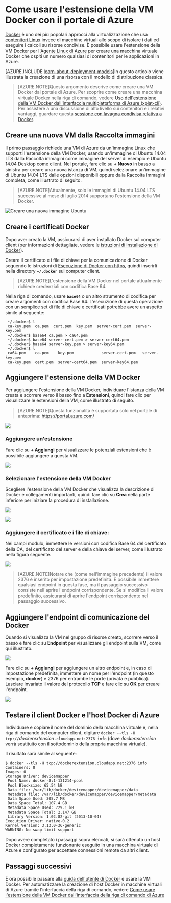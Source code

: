 <properties
	pageTitle="Uso dell'estensione della VM Docker per Linux in Azure"
	description="Descrive Docker e le estensioni di Macchine virtuali di Azure e mostra come creare a livello di codice le macchine virtuali in Azure che siano host Docker dalla riga di comando usando l'interfaccia della riga di comando di Azure."
	services="virtual-machines"
	documentationCenter=""
	authors="squillace"
	manager="timlt"
	editor="tysonn"/>

<tags
	ms.service="virtual-machines"
	ms.devlang="multiple"
	ms.topic="article"
	ms.tgt_pltfrm="vm-linux"
	ms.workload="infrastructure-services"
	ms.date="09/22/2015"
	ms.author="rasquill"/>


# Come usare l'estensione della VM Docker con il portale di Azure

[Docker](https://www.docker.com/) è uno dei più popolari approcci alla virtualizzazione che usa [contenitori Linux](http://en.wikipedia.org/wiki/LXC) invece di macchine virtuali allo scopo di isolare i dati ed eseguire i calcoli su risorse condivise. È possibile usare l'estensione della VM Docker per l'[Agente Linux di Azure] per creare una macchina virtuale Docker che ospiti un numero qualsiasi di contenitori per le applicazioni in Azure.

[AZURE.INCLUDE [learn-about-deployment-models](../../includes/learn-about-deployment-models-include.md)]In questo articolo viene illustrata la creazione di una risorsa con il modello di distribuzione classica.

> [AZURE.NOTE]Questo argomento descrive come creare una VM Docker dal portale di Azure. Per scoprire come creare una macchina virtuale Docker nella riga di comando, vedere [Uso dell'estensione della VM Docker dall'interfaccia multipiattaforma di Azure (xplat-cli)]. Per assistere a una discussione di alto livello sui contenitori e i relativi vantaggi, guardare questa [sessione con lavagna condivisa relativa a Docker](http://channel9.msdn.com/Blogs/Regular-IT-Guy/Docker-High-Level-Whiteboard).

## Creare una nuova VM dalla Raccolta immagini
Il primo passaggio richiede una VM di Azure da un'immagine Linux che supporti l'estensione della VM Docker, usando un'immagine di Ubuntu 14.04 LTS dalla Raccolta immagini come immagine del server di esempio e Ubuntu 14.04 Desktop come client. Nel portale, fare clic su **+ Nuovo** in basso a sinistra per creare una nuova istanza di VM, quindi selezionare un'immagine di Ubuntu 14.04 LTS dalle opzioni disponibili oppure dalla Raccolta immagini completa, come illustrato di seguito.

> [AZURE.NOTE]Attualmente, solo le immagini di Ubuntu 14.04 LTS successive al mese di luglio 2014 supportano l'estensione della VM Docker.

![Creare una nuova immagine Ubuntu](./media/virtual-machines-docker-with-portal/ChooseUbuntu.png)

## Creare i certificati Docker

Dopo aver creato la VM, assicurarsi di aver installato Docker sul computer client (per informazioni dettagliate, vedere le [istruzioni di installazione di Docker](https://docs.docker.com/installation/#installation)).

Creare il certificato e i file di chiave per la comunicazione di Docker seguendo le istruzioni di [Esecuzione di Docker con https], quindi inserirli nella directory **`~/.docker`** sul computer client.

> [AZURE.NOTE]L'estensione della VM Docker nel portale attualmente richiede credenziali con codifica Base 64.

Nella riga di comando, usare **`base64`** o un altro strumento di codifica per creare argomenti con codifica Base 64. L'esecuzione di questa operazione con un semplice set di file di chiave e certificati potrebbe avere un aspetto simile al seguente:

```
 ~/.docker$ l
 ca-key.pem  ca.pem  cert.pem  key.pem  server-cert.pem  server-key.pem
 ~/.docker$ base64 ca.pem > ca64.pem
 ~/.docker$ base64 server-cert.pem > server-cert64.pem
 ~/.docker$ base64 server-key.pem > server-key64.pem
 ~/.docker$ l
 ca64.pem    ca.pem    key.pem            server-cert.pem   server-key.pem
 ca-key.pem  cert.pem  server-cert64.pem  server-key64.pem
```

## Aggiungere l'estensione della VM Docker
Per aggiungere l'estensione della VM Docker, individuare l'istanza della VM creata e scorrere verso il basso fino a **Estensioni**, quindi fare clic per visualizzare le estensioni della VM, come illustrato di seguito.
> [AZURE.NOTE]Questa funzionalità è supportata solo nel portale di anteprima: https://portal.azure.com/

![](./media/virtual-machines-docker-with-portal/ClickExtensions.png)
### Aggiungere un'estensione
Fare clic su **+ Aggiungi** per visualizzare le potenziali estensioni che è possibile aggiungere a questa VM.

![](./media/virtual-machines-docker-with-portal/ClickAdd.png)
### Selezionare l'estensione della VM Docker
Scegliere l'estensione della VM Docker che visualizza la descrizione di Docker e collegamenti importanti, quindi fare clic su **Crea** nella parte inferiore per iniziare la procedura di installazione.

![](./media/virtual-machines-docker-with-portal/ChooseDockerExtension.png)

![](./media/virtual-machines-docker-with-portal/CreateButtonFocus.png)
### Aggiungere il certificato e i file di chiave:

Nei campi modulo, immettere le versioni con codifica Base 64 del certificato della CA, del certificato del server e della chiave del server, come illustrato nella figura seguente.

![](./media/virtual-machines-docker-with-portal/AddExtensionFormFilled.png)

> [AZURE.NOTE]Notare che (come nell'immagine precedente) il valore 2376 è inserito per impostazione predefinita. È possibile immettere qualsiasi endpoint in questa fase, ma il passaggio successivo consiste nell'aprire l'endpoint corrispondente. Se si modifica il valore predefinito, assicurarsi di aprire l'endpoint corrispondente nel passaggio successivo.

## Aggiungere l'endpoint di comunicazione del Docker
Quando si visualizza la VM nel gruppo di risorse creato, scorrere verso il basso e fare clic su **Endpoint** per visualizzare gli endpoint sulla VM, come qui illustrato.

![](./media/virtual-machines-docker-with-portal/AddingEndpoint.png)

Fare clic su **+ Aggiungi** per aggiungere un altro endpoint e, in caso di impostazione predefinita, immettere un nome per l'endpoint (in questo esempio, **docker**) e 2376 per entrambe le porte (privata e pubblica). Lasciare invariato il valore del protocollo **TCP** e fare clic su **OK** per creare l'endpoint.

![](./media/virtual-machines-docker-with-portal/AddEndpointFormFilledOut.png)


## Testare il client Docker e l'host Docker di Azure
Individuare e copiare il nome del dominio della macchina virtuale e, nella riga di comando del computer client, digitare `docker --tls -H tcp://`*dockerextension*`.cloudapp.net:2376 info` (dove *dockerextension* verrà sostituito con il sottodominio della propria macchina virtuale).

Il risultato sarà simile al seguente:

```
$ docker --tls -H tcp://dockerextension.cloudapp.net:2376 info
Containers: 0
Images: 0
Storage Driver: devicemapper
 Pool Name: docker-8:1-131214-pool
 Pool Blocksize: 65.54 kB
 Data file: /var/lib/docker/devicemapper/devicemapper/data
 Metadata file: /var/lib/docker/devicemapper/devicemapper/metadata
 Data Space Used: 305.7 MB
 Data Space Total: 107.4 GB
 Metadata Space Used: 729.1 kB
 Metadata Space Total: 2.147 GB
 Library Version: 1.02.82-git (2013-10-04)
Execution Driver: native-0.2
Kernel Version: 3.13.0-36-generic
WARNING: No swap limit support
```

Dopo avere completato i passaggi sopra elencati, si sarà ottenuto un host Docker completamente funzionante eseguito in una macchina virtuale di Azure e configurato per accettare connessioni remote da altri client.

<!--Every topic should have next steps and links to the next logical set of content to keep the customer engaged-->
## Passaggi successivi

È ora possibile passare alla [guida dell'utente di Docker] e usare la VM Docker. Per automatizzare la creazione di host Docker in macchine virtuali di Azure tramite l'interfaccia della riga di comando, vedere [Come usare l'estensione della VM Docker dall'interfaccia della riga di comando di Azure]

<!--Anchors-->
[Create a new VM from the Image Gallery]: #createvm
[Create Docker Certificates]: #dockercerts
[Add the Docker VM Extension]: #adddockerextension
[Test Docker Client and Azure Docker Host]: #testclientandserver
[Next steps]: #next-steps

<!--Image references-->
[StartingPoint]: ./media/StartingPoint.png
[StartingPoint]: ./media/StartingPoint.png
[StartingPoint]: ./media/StartingPoint.png
[StartingPoint]: ./media/StartingPoint.png
[StartingPoint]: ./media/StartingPoint.png
[StartingPoint]: ./media/StartingPoint.png
[StartingPoint]: ./media/StartingPoint.png
[StartingPoint]: ./media/StartingPoint.png
[6]: ./media/markdown-template-for-new-articles/pretty49.png
[7]: ./media/markdown-template-for-new-articles/channel-9.png


<!--Link references-->
[Come usare l'estensione della VM Docker dall'interfaccia della riga di comando di Azure]: http://azure.microsoft.com/documentation/articles/virtual-machines-docker-with-xplat-cli/
[Uso dell'estensione della VM Docker dall'interfaccia multipiattaforma di Azure (xplat-cli)]: http://azure.microsoft.com/documentation/articles/virtual-machines-docker-with-xplat-cli/
[Agente Linux di Azure]: virtual-machines-linux-agent-user-guide.md
[Link 3 to another azure.microsoft.com documentation topic]: ../storage-whatis-account.md

[Esecuzione di Docker con https]: http://docs.docker.com/articles/https/
[guida dell'utente di Docker]: https://docs.docker.com/userguide/
 

<!---HONumber=Sept15_HO4-->